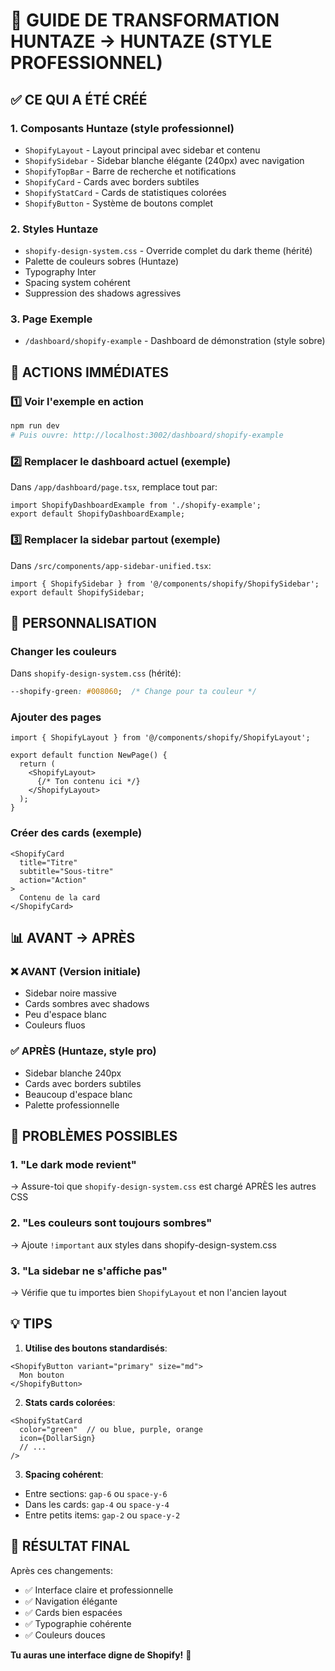 # 🚀 GUIDE DE TRANSFORMATION HUNTAZE → HUNTAZE (STYLE PROFESSIONNEL)

## ✅ CE QUI A ÉTÉ CRÉÉ

### 1. **Composants Huntaze (style professionnel)** 
- `ShopifyLayout` - Layout principal avec sidebar et contenu
- `ShopifySidebar` - Sidebar blanche élégante (240px) avec navigation
- `ShopifyTopBar` - Barre de recherche et notifications
- `ShopifyCard` - Cards avec borders subtiles
- `ShopifyStatCard` - Cards de statistiques colorées
- `ShopifyButton` - Système de boutons complet

### 2. **Styles Huntaze**
- `shopify-design-system.css` - Override complet du dark theme (hérité)
- Palette de couleurs sobres (Huntaze)
- Typography Inter
- Spacing system cohérent
- Suppression des shadows agressives

### 3. **Page Exemple**
- `/dashboard/shopify-example` - Dashboard de démonstration (style sobre)

## 🎯 ACTIONS IMMÉDIATES

### 1️⃣ **Voir l'exemple en action**
```bash
npm run dev
# Puis ouvre: http://localhost:3002/dashboard/shopify-example
```

### 2️⃣ **Remplacer le dashboard actuel (exemple)**

Dans `/app/dashboard/page.tsx`, remplace tout par:

```tsx
import ShopifyDashboardExample from './shopify-example';
export default ShopifyDashboardExample;
```

### 3️⃣ **Remplacer la sidebar partout (exemple)**

Dans `/src/components/app-sidebar-unified.tsx`:

```tsx
import { ShopifySidebar } from '@/components/shopify/ShopifySidebar';
export default ShopifySidebar;
```

## 🔧 PERSONNALISATION

### Changer les couleurs
Dans `shopify-design-system.css` (hérité):
```css
--shopify-green: #008060;  /* Change pour ta couleur */
```

### Ajouter des pages
```tsx
import { ShopifyLayout } from '@/components/shopify/ShopifyLayout';

export default function NewPage() {
  return (
    <ShopifyLayout>
      {/* Ton contenu ici */}
    </ShopifyLayout>
  );
}
```

### Créer des cards (exemple)
```tsx
<ShopifyCard 
  title="Titre" 
  subtitle="Sous-titre"
  action="Action"
>
  Contenu de la card
</ShopifyCard>
```

## 📊 AVANT → APRÈS

### ❌ **AVANT (Version initiale)**
- Sidebar noire massive
- Cards sombres avec shadows
- Peu d'espace blanc
- Couleurs fluos

### ✅ **APRÈS (Huntaze, style pro)**
- Sidebar blanche 240px
- Cards avec borders subtiles
- Beaucoup d'espace blanc
- Palette professionnelle

## 🚨 PROBLÈMES POSSIBLES

### 1. "Le dark mode revient"
→ Assure-toi que `shopify-design-system.css` est chargé APRÈS les autres CSS

### 2. "Les couleurs sont toujours sombres"
→ Ajoute `!important` aux styles dans shopify-design-system.css

### 3. "La sidebar ne s'affiche pas"
→ Vérifie que tu importes bien `ShopifyLayout` et non l'ancien layout

## 💡 TIPS

1. **Utilise des boutons standardisés**:
```tsx
<ShopifyButton variant="primary" size="md">
  Mon bouton
</ShopifyButton>
```

2. **Stats cards colorées**:
```tsx
<ShopifyStatCard 
  color="green"  // ou blue, purple, orange
  icon={DollarSign}
  // ...
/>
```

3. **Spacing cohérent**:
- Entre sections: `gap-6` ou `space-y-6`
- Dans les cards: `gap-4` ou `space-y-4`
- Entre petits items: `gap-2` ou `space-y-2`

## 🎉 RÉSULTAT FINAL

Après ces changements:
- ✅ Interface claire et professionnelle
- ✅ Navigation élégante
- ✅ Cards bien espacées
- ✅ Typographie cohérente
- ✅ Couleurs douces

**Tu auras une interface digne de Shopify!** 🚀
